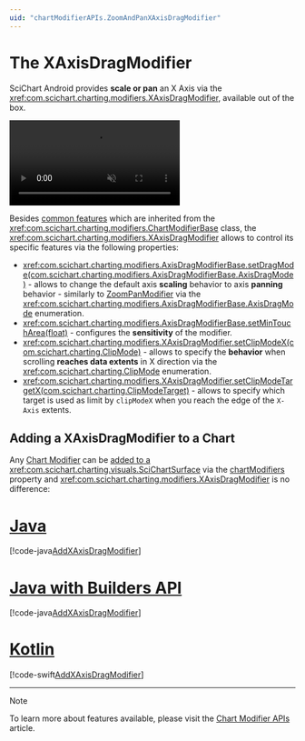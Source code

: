 ```yaml
---
uid: "chartModifierAPIs.ZoomAndPanXAxisDragModifier"
---
```


# The XAxisDragModifier
SciChart Android provides **scale or pan** an X Axis via the <xref:com.scichart.charting.modifiers.XAxisDragModifier>, available out of the box.

<video autoplay loop muted playsinline src="../images/x-axis-drag-modifier.mp4"></video>

Besides [common features](xref:chartModifierAPIs.ChartModifierAPIs#common-chart-modifier-features) which are inherited from the <xref:com.scichart.charting.modifiers.ChartModifierBase> class, the <xref:com.scichart.charting.modifiers.XAxisDragModifier> allows to control its specific features via the following properties:
- <xref:com.scichart.charting.modifiers.AxisDragModifierBase.setDragMode(com.scichart.charting.modifiers.AxisDragModifierBase.AxisDragMode)> - allows to change the default axis **scaling** behavior to axis **panning** behavior - similarly to [ZoomPanModifier](xref:chartModifierAPIs.ZoomAndPanZoomPanModifier) via the <xref:com.scichart.charting.modifiers.AxisDragModifierBase.AxisDragMode> enumeration.
- <xref:com.scichart.charting.modifiers.AxisDragModifierBase.setMinTouchArea(float)> - configures the **sensitivity** of the modifier.
- <xref:com.scichart.charting.modifiers.XAxisDragModifier.setClipModeX(com.scichart.charting.ClipMode)> - allows to specify the **behavior** when scrolling **reaches data extents** in X direction via the <xref:com.scichart.charting.ClipMode> enumeration.
- <xref:com.scichart.charting.modifiers.XAxisDragModifier.setClipModeTargetX(com.scichart.charting.ClipModeTarget)> - allows to specify which target is used as limit by `clipModeX` when you reach the edge of the `X-Axis` extents.

## Adding a XAxisDragModifier to a Chart
Any [Chart Modifier](xref:chartModifierAPIs.ChartModifierAPIs) can be [added to a <xref:com.scichart.charting.visuals.SciChartSurface>](xref:chartModifierAPIs.ChartModifierAPIs#adding-a-chart-modifier) via the [chartModifiers](xref:com.scichart.charting.visuals.ISciChartSurface.getChartModifiers()) property and <xref:com.scichart.charting.modifiers.XAxisDragModifier> is no difference:

# [Java](#tab/java)
[!code-java[AddXAxisDragModifier](../../../../samples/sandbox/app/src/main/java/com/scichart/docsandbox/examples/java/chartModifier2D/ZoomAndPanXAxisDragModifier.java#AddXAxisDragModifier)]
# [Java with Builders API](#tab/javaBuilder)
[!code-java[AddXAxisDragModifier](../../../../samples/sandbox/app/src/main/java/com/scichart/docsandbox/examples/javaBuilder/chartModifier2D/ZoomAndPanXAxisDragModifier.java#AddXAxisDragModifier)]
# [Kotlin](#tab/kotlin)
[!code-swift[AddXAxisDragModifier](../../../../samples/sandbox/app/src/main/java/com/scichart/docsandbox/examples/kotlin/chartModifier2D/ZoomAndPanXAxisDragModifier.kt#AddXAxisDragModifier)]
***

> [!NOTE]
> To learn more about features available, please visit the [Chart Modifier APIs](xref:chartModifierAPIs.ChartModifierAPIs#common-chart-modifier-features) article.
